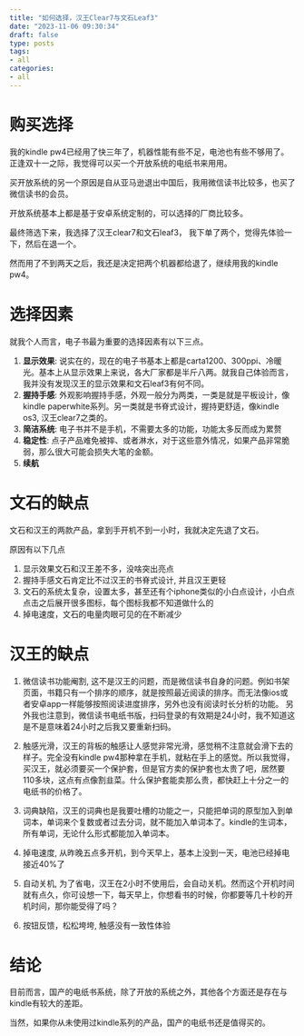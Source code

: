 ```yaml
---
title: "如何选择，汉王Clear7与文石Leaf3"
date: "2023-11-06 09:30:34"
draft: false
type: posts
tags:
- all
categories:
- all
---
```


# 购买选择

我的kindle pw4已经用了快三年了，机器性能有些不足，电池也有些不够用了。正逢双十一之际，我觉得可以买一个开放系统的电纸书来用用。

买开放系统的另一个原因是自从亚马逊退出中国后，我用微信读书比较多，也买了微信读书的会员。

开放系统基本上都是基于安卓系统定制的，可以选择的厂商比较多。

最终筛选下来，我选择了汉王clear7和文石leaf3， 我下单了两个，觉得先体验一下，然后在退一个。

然而用了不到两天之后，我还是决定把两个机器都给退了，继续用我的kindle pw4。

# 选择因素

就我个人而言，电子书最为重要的选择因素有以下三点。

1. **显示效果**: 说实在的，现在的电子书基本上都是carta1200、300ppi、冷暖光。基本上从显示效果上来说，各大厂家都是半斤八两。就我自己体验而言，我并没有发现汉王的显示效果和文石leaf3有何不同。
2. **握持手感**: 外观影响握持手感，外观一般分为两类，一类是就是平板设计，像kindle paperwhite系列。另一类就是书脊式设计，握持更舒适，像kindle os3, 汉王clear7之类的。
3. **简洁系统**: 电子书并不是手机，不需要太多的功能，功能太多反而成为累赘
4. **稳定性**: 点子产品难免被摔、或者淋水，对于这些意外情况，如果产品非常脆弱，那么很大可能会损失大笔的金额。
5. **续航**


# 文石的缺点

文石和汉王的两款产品，拿到手开机不到一小时，我就决定先退了文石。

原因有以下几点

1. 显示效果文石和汉王差不多，没啥突出亮点
2. 握持手感文石肯定比不过汉王的书脊式设计, 并且汉王更轻
3. 文石的系统太复杂，设置太多，甚至还有个iphone类似的小白点设计，小白点点击之后展开很多图标，每个图标我都不知道做什么的
4. 掉电速度，文石的电量肉眼可见的在不断减少


# 汉王的缺点

1. 微信读书功能阉割, 这不是汉王的问题，而是微信读书自身的问题。例如书架页面，书籍只有一个排序的顺序，就是按照最近阅读的排序。而无法像ios或者安卓app一样能够按照阅读进度排序，另外也没有阅读时长分析的功能。 另外我也注意到，微信读书电纸书版，扫码登录的有效期是24小时，我不知道这是不是意味着24小时之后我又要重新扫码。

2. 触感光滑，汉王的背板的触感让人感觉非常光滑，感觉稍不注意就会滑下去的样子。完全没有kindle pw4那种拿在手机，就粘在手上的感觉。所以我觉得，买汉王，就必须要买一个保护套，但是官方卖的保护套也太贵了吧，居然要110多块，这点有点像割韭菜。什么保护套能卖那么贵，都快赶上十分之一的电纸书的价格了。

3. 词典缺陷，汉王的词典也是我要吐槽的功能之一，只能把单词的原型加入到单词本，单词来个复数或者过去分词，就不能加入单词本了。kindle的生词本，所有单词，无论什么形式都能加入单词本。

4. 掉电速度, 从昨晚五点多开机，到今天早上，基本上没到一天，电池已经掉电接近40%了 

5. 自动关机, 为了省电，汉王在2小时不使用后，会自动关机。然而这个开机时间就有点久，你可设想一下，每天早上，你想看书的时候，你都要等几十秒的开机时间，那你能受得了吗？

6. 按钮反馈，松松垮垮, 触感没有一致性体验


# 结论

目前而言，国产的电纸书系统，除了开放的系统之外，其他各个方面还是存在与kindle有较大的差距。

当然，如果你从未使用过kindle系列的产品，国产的电纸书还是值得买的。